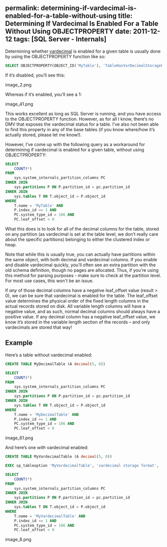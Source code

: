 permalink: determining-if-vardecimal-is-enabled-for-a-table-without-using
title: Determining If Vardecimal Is Enabled For a Table Without Using OBJECTPROPERTY
date: 2011-12-12
tags: [SQL Server - Internals]
---
Determining whether [vardecimal](http://msdn.microsoft.com/en-us/library/bb508963(v=sql.90).aspx) is enabled for a given table is usually done by using the OBJECTPROPERTY function like so:

<!-- more -->

```sql
SELECT OBJECTPROPERTY(OBJECT_ID('MyTable'), 'TableHasVarDecimalStorageFormat')
```

If it’s disabled, you’ll see this:

image_2.png

Whereas if it’s enabled, you’ll see a 1:

image_41.png

This works excellent as long as SQL Server is running, and you have access to the OBJECTPROPERTY function. However, as for all I know, there’s no DMV that exposes the vardecimal status for a table. I’ve also not been able to find this property in any of the base tables (if you know where/how it’s actually stored, please let me know!).

However, I’ve come up with the following query as a workaround for determining if vardecimal is enabled for a given table, without using OBJECTPROPERTY:

```sql
SELECT
	COUNT(*)
FROM
	sys.system_internals_partition_columns PC
INNER JOIN
	sys.partitions P ON P.partition_id = pc.partition_id
INNER JOIN
	sys.tables T ON T.object_id = P.object_id
WHERE
	T.name = 'MyTable' AND
	P.index_id <= 1 AND
	PC.system_type_id = 106 AND
	PC.leaf_offset < 0
```

What this does is to look for all of the decimal columns for the table, stored on any partition (as vardecimal is set at the table level, we don’t really care about the specific partitions) belonging to either the clustered index or heap.

Note that while this is usually true, you can actually have partitions within the same object, with both decimal and vardecimal columns. If you enable and disable vardecimal quickly, you'll often see an extra partition with the old schema definition, though no pages are allocated. Thus, if you're using this method for parsing purposes - make sure to check at the partition level. For most use cases, this won't be an issue.

If *any* of those decimal columns have a negative leaf_offset value (result > 0), we can be sure that vardecimal is enabled for the table. The leaf_offset value determines the physical order of the fixed length columns in the actual records stored on disk. All variable length columns will have a negative value, and as such, normal decimal columns should always have a positive value. If any decimal column has a negative leaf_offset value, we know it’s stored in the variable length section of the records – and only vardecimals are stored that way!

## Example

Here’s a table without vardecimal enabled:

```sql
CREATE TABLE MyDecimalTable (A decimal(5, 0))

SELECT
	COUNT(*)
FROM
	sys.system_internals_partition_columns PC
INNER JOIN
	sys.partitions P ON P.partition_id = pc.partition_id
INNER JOIN
	sys.tables T ON T.object_id = P.object_id
WHERE
	T.name = 'MyDecimalTable' AND
	P.index_id <= 1 AND
	PC.system_type_id = 106 AND
	PC.leaf_offset < 0
```

image_61.png

And here’s one *with* vardecimal enabled:

```sql
CREATE TABLE MyVardecimalTable (A decimal(5, 0))

EXEC sp_tableoption 'MyVardecimalTable', 'vardecimal storage format', '1'

SELECT
	COUNT(*)
FROM
	sys.system_internals_partition_columns PC
INNER JOIN
	sys.partitions P ON P.partition_id = pc.partition_id
INNER JOIN
	sys.tables T ON T.object_id = P.object_id
WHERE
	T.name = 'MyVardecimalTable' AND
	P.index_id <= 1 AND
	PC.system_type_id = 106 AND
	PC.leaf_offset < 0
```

image_8.png
